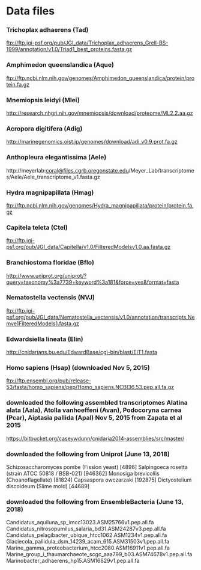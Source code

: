 # Data files

### Trichoplax adhaerens (Tad)
ftp://ftp.jgi-psf.org/pub/JGI_data/Trichoplax_adhaerens_Grell-BS-1999/annotation/v1.0/Triad1_best_proteins.fasta.gz

### Amphimedon queenslandica (Aque)
ftp://ftp.ncbi.nlm.nih.gov/genomes/Amphimedon_queenslandica/protein/protein.fa.gz

### Mnemiopsis leidyi (Mlei)
http://research.nhgri.nih.gov/mnemiopsis/download/proteome/ML2.2.aa.gz

### Acropora digitifera (Adig)
http://marinegenomics.oist.jp/genomes/download/adi_v0.9.prot.fa.gz

### Anthopleura elegantissima (Aele)
http://meyerlab:coral@files.cgrb.oregonstate.edu/Meyer_Lab/transcriptomes/Aele/Aele_transcriptome_v1.fasta.gz

### Hydra magnipapillata (Hmag)
ftp://ftp.ncbi.nlm.nih.gov/genomes/Hydra_magnipapillata/protein/protein.fa.gz

### Capitela teleta (Ctel)
ftp://ftp.jgi-psf.org/pub/JGI_data/Capitella/v1.0/FilteredModelsv1.0.aa.fasta.gz

### Branchiostoma floridae (Bflo)
http://www.uniprot.org/uniprot/?query=taxonomy%3a7739+keyword%3a181&force=yes&format=fasta

### Nematostella vectensis (NVJ)
ftp://ftp.jgi-psf.org/pub/JGI_data/Nematostella_vectensis/v1.0/annotation/transcripts.Nemve1FilteredModels1.fasta.gz

### Edwardsiella lineata (Elin)
http://cnidarians.bu.edu/EdwardBase/cgi-bin/blast/ElT1.fasta

### Homo sapiens (Hsap) (downloaded Nov 5, 2015)
ftp://ftp.ensembl.org/pub/release-53/fasta/homo_sapiens/pep/Homo_sapiens.NCBI36.53.pep.all.fa.gz

### downloaded the following assembled transcriptomes Alatina alata (Aala), Atolla vanhoeffeni (Avan), Podocoryna carnea (Pcar), Aiptasia pallida (Apal) Nov 5, 2015 from Zapata et al 2015
https://bitbucket.org/caseywdunn/cnidaria2014-assemblies/src/master/

### downloaded the following from Uniprot (June 13, 2018)
Schizosaccharomyces pombe (Fission yeast) [4896]
Salpingoeca rosetta (strain ATCC 50818 / BSB-021) [946362]
Monosiga brevicollis (Choanoflagellate) [81824]
Capsaspora owczarzaki [192875]
Dictyostelium discoideum (Slime mold) [44689]

### downloaded the following from EnsembleBacteria (June 13, 2018)
Candidatus_aquiluna_sp_imcc13023.ASM25766v1.pep.all.fa
Candidatus_nitrosopumilus_salaria_bd31.ASM24287v3.pep.all.fa
Candidatus_pelagibacter_ubique_htcc1062.ASM1234v1.pep.all.fa
Glaciecola_pallidula_dsm_14239_acam_615.ASM31503v1.pep.all.fa
Marine_gamma_proteobacterium_htcc2080.ASM16911v1.pep.all.fa
Marine_group_i_thaumarchaeote_scgc_aaa799_b03.ASM74678v1.pep.all.fa
Marinobacter_adhaerens_hp15.ASM16629v1.pep.all.fa

